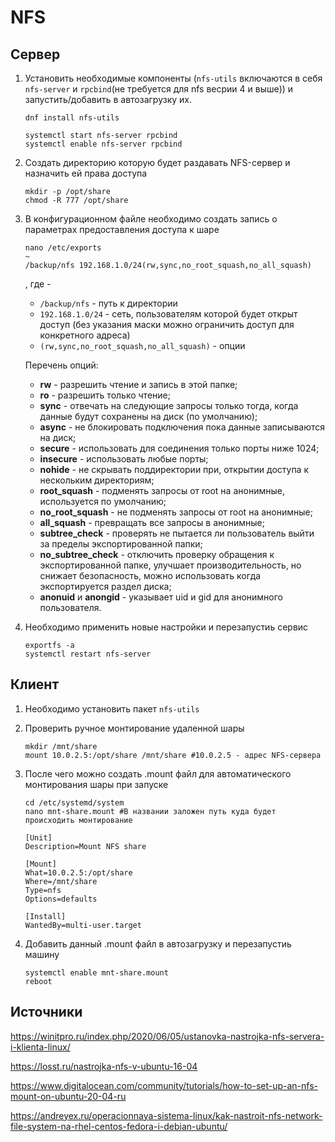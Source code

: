 # NFS





## Сервер

1. Установить необходимые компоненты (`nfs-utils` включаются в себя `nfs-server` и `rpcbind`(не требуется для nfs весрии 4 и выше)) и запустить/добавить в автозагрузку их.

   ```
   dnf install nfs-utils
   
   systemctl start nfs-server rpcbind
   systemctl enable nfs-server rpcbind
   ```

2. Создать директорию которую будет раздавать NFS-сервер и назначить ей права доступа

   ```
   mkdir -p /opt/share
   chmod -R 777 /opt/share
   ```

3. В конфигурационном файле необходимо создать запись о параметрах предоставления доступа к шаре

   ```
   nano /etc/exports
   ~
   /backup/nfs 192.168.1.0/24(rw,sync,no_root_squash,no_all_squash)
   ```

   , где -

   * `/backup/nfs` - путь к директории
   * `192.168.1.0/24` - сеть, пользователям которой будет открыт доступ (без указания маски можно ограничить доступ для конкретного адреса)
   * `(rw,sync,no_root_squash,no_all_squash)` - опции

   Перечень опций:

   - **rw** - разрешить чтение и запись в этой папке;
   - **ro** - разрешить только чтение;
   - **sync** - отвечать на следующие запросы только тогда, когда данные будут сохранены на диск (по умолчанию);
   - **async** - не блокировать подключения пока данные записываются на диск;
   - **secure** - использовать для соединения только порты ниже 1024;
   - **insecure** - использовать любые порты;
   - **nohide** - не скрывать поддиректории при, открытии доступа к нескольким директориям;
   - **root_squash** - подменять запросы от root на анонимные, используется по умолчанию;
   - **no_root_squash** - не подменять запросы от root на анонимные;
   - **all_squash** - превращать все запросы в анонимные;
   - **subtree_check** - проверять не пытается ли пользователь выйти за пределы экспортированной папки;
   - **no_subtree_check** - отключить проверку обращения к экспортированной папке, улучшает производительность, но снижает безопасность, можно использовать когда экспортируется раздел диска;
   - **anonuid** и **anongid** - указывает uid и gid для анонимного пользователя.

4. Необходимо применить новые настройки и перезапустиь сервис

   ````
   exportfs -a
   systemctl restart nfs-server
   ````

   

## Клиент

1. Необходимо установить пакет `nfs-utils`

2. Проверить ручное монтирование удаленной шары

   ```
   mkdir /mnt/share
   mount 10.0.2.5:/opt/share /mnt/share	#10.0.2.5 - адрес NFS-сервера
   ```

3. После чего можно создать .mount файл для автоматического монтирования шары при запуске

   ```
   cd /etc/systemd/system
   nano mnt-share.mount	#В названии заложен путь куда будет происходить монтирование
   
   [Unit]
   Description=Mount NFS share
   
   [Mount]
   What=10.0.2.5:/opt/share
   Where=/mnt/share
   Type=nfs
   Options=defaults
   
   [Install]
   WantedBy=multi-user.target
   ```

4. Добавить данный .mount файл в автозагрузку и перезапустиь машину

   ```
   systemctl enable mnt-share.mount
   reboot
   ```

   







## Источники

https://winitpro.ru/index.php/2020/06/05/ustanovka-nastrojka-nfs-servera-i-klienta-linux/

https://losst.ru/nastrojka-nfs-v-ubuntu-16-04

https://www.digitalocean.com/community/tutorials/how-to-set-up-an-nfs-mount-on-ubuntu-20-04-ru

https://andreyex.ru/operacionnaya-sistema-linux/kak-nastroit-nfs-network-file-system-na-rhel-centos-fedora-i-debian-ubuntu/